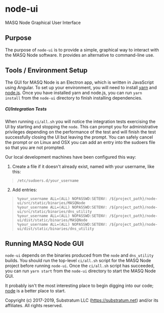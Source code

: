 # node-ui
MASQ Node Graphical User Interface

## Purpose
The purpose of `node-ui` is to provide a simple, graphical way to interact with the MASQ Node software.
It provides an alternative to command-line use.

## Tools / Environment Setup
The GUI for MASQ Node is an Electron app, which is written in JavaScript using Angular.
To set up your environment, you will need to install [yarn](https://yarnpkg.com/en/docs/install)
and [node.js](https://nodejs.org/en/).
Once you have installed yarn and node.js, you can run `yarn install` from the `node-ui` directory
to finish installing dependencies. 

##### CI/Integration Tests
When running `ci/all.sh` you will notice the integration tests exercising the UI by starting and
stopping the `node`. This can prompt you for administrative privileges depending on the performance of the test
and will finish the test successfully closing the UI but leaving the prompt. You can safely cancel the prompt or
on Linux and OSX you can add an entry into the sudoers file so that you are not prompted.

Our local development machines have been configured this way:

1. Create a file if it doesn't already exist, named with your username, like this:
>`/etc/sudoers.d/your_username`

2. Add entries:
> `%your_username ALL=(ALL) NOPASSWD:SETENV: /${project_path}/node-ui/src/static/binaries/MASQNode`<br/>
> `%your_username ALL=(ALL) NOPASSWD:SETENV: /${project_path}/node-ui/src/static/binaries/dns_utility`<br/>
> `%your_username ALL=(ALL) NOPASSWD:SETENV: /${project_path}/node-ui/dist/static/binaries/MASQNode`<br/>
> `%your_username ALL=(ALL) NOPASSWD:SETENV: /${project_path}/node-ui/dist/static/binaries/dns_utility`<br/>

## Running MASQ Node GUI
`node-ui` depends on the binaries produced from the `node` and `dns_utility` builds.
You should run the top-level `ci/all.sh` script for the MASQ Node project before running `node-ui`.
Once the `ci/all.sh` script has succeeded, you can run ` yarn start ` from the `node-ui` directory 
to start the MASQ Node GUI.

It probably isn't the most interesting place to begin digging into our code;
[node](https://github.com/MASQ/Node/tree/master/node)
is a better place to start.


Copyright (c) 2017-2019, Substratum LLC (https://substratum.net) and/or its affiliates. All rights reserved.
